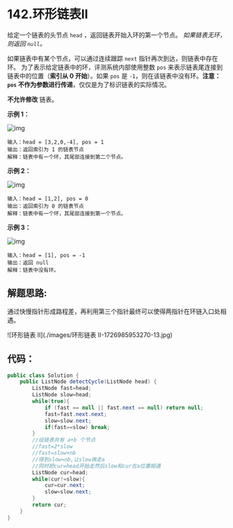#  142.环形链表II

给定一个链表的头节点  `head` ，返回链表开始入环的第一个节点。 *如果链表无环，则返回 `null`。*

如果链表中有某个节点，可以通过连续跟踪 `next` 指针再次到达，则链表中存在环。 为了表示给定链表中的环，评测系统内部使用整数 `pos` 来表示链表尾连接到链表中的位置（**索引从 0 开始**）。如果 `pos` 是 `-1`，则在该链表中没有环。**注意：`pos` 不作为参数进行传递**，仅仅是为了标识链表的实际情况。

**不允许修改** 链表。

 

**示例 1：**

![img](https://assets.leetcode.com/uploads/2018/12/07/circularlinkedlist.png)

```
输入：head = [3,2,0,-4], pos = 1
输出：返回索引为 1 的链表节点
解释：链表中有一个环，其尾部连接到第二个节点。
```

**示例 2：**

![img](https://assets.leetcode-cn.com/aliyun-lc-upload/uploads/2018/12/07/circularlinkedlist_test2.png)

```
输入：head = [1,2], pos = 0
输出：返回索引为 0 的链表节点
解释：链表中有一个环，其尾部连接到第一个节点。
```

**示例 3：**

![img](https://assets.leetcode-cn.com/aliyun-lc-upload/uploads/2018/12/07/circularlinkedlist_test3.png)

```
输入：head = [1], pos = -1
输出：返回 null
解释：链表中没有环。
```

## 解题思路:

通过快慢指针形成路程差，再利用第三个指针最终可以使得两指针在环链入口处相遇。

![环形链表 II](./images/环形链表 II-1726985953270-13.jpg)

## 代码：

```java
public class Solution {
    public ListNode detectCycle(ListNode head) {
        ListNode fast=head;
        ListNode slow=head;
        while(true){
            if (fast == null || fast.next == null) return null;
            fast=fast.next.next;
            slow=slow.next;
            if(fast==slow) break;
        }
        //设链表共有 a+b 个节点
        //fast=2*slow
        //fast=slow+nb
        //得到slow=nb,让slow再走a
        //同时把cur=head开始走然后slow和cur在a位置相遇
        ListNode cur=head;
        while(cur!=slow){
            cur=cur.next;
            slow=slow.next;
        }
        return cur;
    }
}
```



